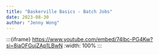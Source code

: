 ```yaml
---
title: "Baskerville Basics - Batch Jobs"
date: 2023-08-30
author: "Jenny Wong"
---
```


:::{iframe} https://www.youtube.com/embed/74lbc-PG4Kw?si=8iaOFGujZAp1LBwN
:width: 100%
:::
